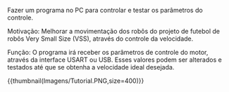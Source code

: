 Fazer um programa no PC para controlar e testar os parâmetros do controle.

Motivação: Melhorar a movimentação dos robôs do projeto de futebol de robôs Very Small Size (VSS), através do controle da velocidade.   

Função: O programa irá receber os parâmetros de controle do motor, através da interface USART ou USB. Esses valores podem ser alterados e testados até que se obtenha a velocidade ideal desejada.

{{thumbnail(Imagens/Tutorial.PNG,size=400)}}
